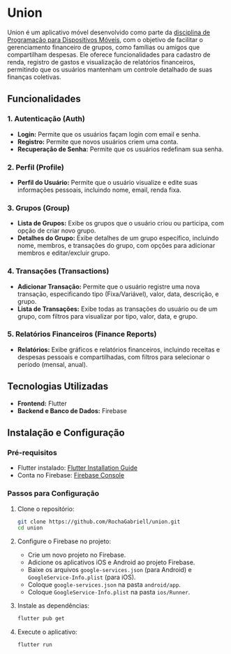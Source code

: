 # Union

Union é um aplicativo móvel desenvolvido como parte da [disciplina de Programação para Dispositivos Móveis](https://github.com/fgsantosti/ProgramacaoDispositivosMoveisFlutter/blob/main/Programa%C3%A7%C3%A3o_pra_Dispositivos_Moveis_Trabalho_Final_2024.ipynb), com o objetivo de facilitar o gerenciamento financeiro de grupos, como famílias ou amigos que compartilham despesas. Ele oferece funcionalidades para cadastro de renda, registro de gastos e visualização de relatórios financeiros, permitindo que os usuários mantenham um controle detalhado de suas finanças coletivas.

## Funcionalidades

### 1. Autenticação (Auth)

- **Login:** Permite que os usuários façam login com email e senha.
- **Registro:** Permite que novos usuários criem uma conta.
- **Recuperação de Senha:** Permite que os usuários redefinam sua senha.

### 2. Perfil (Profile)

- **Perfil do Usuário:** Permite que o usuário visualize e edite suas informações pessoais, incluindo nome, email, renda fixa.

### 3. Grupos (Group)

- **Lista de Grupos:** Exibe os grupos que o usuário criou ou participa, com opção de criar novo grupo.
- **Detalhes do Grupo:** Exibe detalhes de um grupo específico, incluindo nome, membros, e transações do grupo, com opções para adicionar membros e editar/excluir grupo.

### 4. Transações (Transactions)

- **Adicionar Transação:** Permite que o usuário registre uma nova transação, especificando tipo (Fixa/Variável), valor, data, descrição, e grupo.
- **Lista de Transações:** Exibe todas as transações do usuário ou de um grupo, com filtros para visualizar por tipo, valor, data, e grupo.

### 5. Relatórios Financeiros (Finance Reports)

- **Relatórios:** Exibe gráficos e relatórios financeiros, incluindo receitas e despesas pessoais e compartilhadas, com filtros para selecionar o período (mensal, anual).

## Tecnologias Utilizadas

- **Frontend:** Flutter
- **Backend e Banco de Dados:** Firebase

## Instalação e Configuração

### Pré-requisitos

- Flutter instalado: [Flutter Installation Guide](https://flutter.dev/docs/get-started/install)
- Conta no Firebase: [Firebase Console](https://console.firebase.google.com/)

### Passos para Configuração

1. Clone o repositório:

   ```bash
   git clone https://github.com/RochaGabriell/union.git
   cd union
   ```

2. Configure o Firebase no projeto:

   - Crie um novo projeto no Firebase.
   - Adicione os aplicativos iOS e Android ao projeto Firebase.
   - Baixe os arquivos `google-services.json` (para Android) e `GoogleService-Info.plist` (para iOS).
   - Coloque `google-services.json` na pasta `android/app`.
   - Coloque `GoogleService-Info.plist` na pasta `ios/Runner`.

3. Instale as dependências:

   ```bash
   flutter pub get
   ```

4. Execute o aplicativo:
   ```bash
   flutter run
   ```
